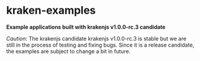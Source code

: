 kraken-examples
===============

**Example applications built with krakenjs v1.0.0-rc.3 candidate**

*Caution*: The krakenjs candidate krakenjs v1.0.0-rc.3 is stable but we are still in the process of testing and fixing bugs. Since it is a release candidate, the examples are subject to change a bit in future.



